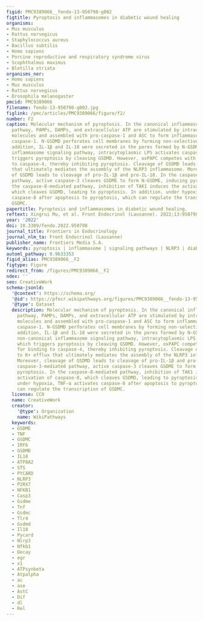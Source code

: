 ```yaml
---
figid: PMC9389066__fendo-13-950798-g002
figtitle: Pyroptosis and inflammasomes in diabetic wound healing
organisms:
- Mus musculus
- Rattus norvegicus
- Staphylococcus aureus
- Bacillus subtilis
- Homo sapiens
- Porcine reproductive and respiratory syndrome virus
- Scophthalmus maximus
- Bletilla striata
organisms_ner:
- Homo sapiens
- Mus musculus
- Rattus norvegicus
- Drosophila melanogaster
pmcid: PMC9389066
filename: fendo-13-950798-g002.jpg
figlink: /pmc/articles/PMC9389066/figure/f2/
number: F2
caption: Molecular mechanism of pyroptosis. In the canonical inflammasome signaling
  pathway, PAMPs, DAMPs, and extracellular ATP are stimulated by intracellular signaling
  molecules and assembled with pro-caspase-1 and ASC to form inflammasomes and activated
  caspase-1. N-GSDMD perforates cell membranes by forming non-selective pores. In
  addition, IL-1β and IL-18 were secreted in the pores formed by N-GSDMD. In the non-canonical
  inflammasome signaling pathway, intracytoplasmic LPS activates caspase-4/5/11, which
  triggers pyroptosis by cleaving GSDMD. However, oxPAPC competes with LPS for binding
  to caspase-4, thereby inhibiting pyroptosis. Cleavage of GSDMD leads to K+ efflux
  that ultimately mediates the assembly of the NLRP3 inflammasome. Moreover, cleavage
  of GSDMD leads to cleavage of pro-IL-1β and pro-IL-18. In the caspase-3-mediated
  pathway, active caspase-3 cleaves GSDME to form N-GSDME, inducing pyroptosis. In
  the caspase-8-mediated pathway, inhibition of TAK1 induces the activation of caspase-8,
  which cleaves GSDMD, leading to pyroptosis. In addition, under hypoxia, TNF-α activates
  caspase-8 after apoptosis to pyroptosis, which can regulate the transcription of
  GSDMC.
papertitle: Pyroptosis and inflammasomes in diabetic wound healing.
reftext: Xingrui Mu, et al. Front Endocrinol (Lausanne). 2022;13:950798.
year: '2022'
doi: 10.3389/fendo.2022.950798
journal_title: Frontiers in Endocrinology
journal_nlm_ta: Front Endocrinol (Lausanne)
publisher_name: Frontiers Media S.A.
keywords: pyroptosis | inflammasome | signaling pathways | NLRP3 | diabetic wound
automl_pathway: 0.9633353
figid_alias: PMC9389066__F2
figtype: Figure
redirect_from: /figures/PMC9389066__F2
ndex: ''
seo: CreativeWork
schema-jsonld:
  '@context': https://schema.org/
  '@id': https://pfocr.wikipathways.org/figures/PMC9389066__fendo-13-950798-g002.html
  '@type': Dataset
  description: Molecular mechanism of pyroptosis. In the canonical inflammasome signaling
    pathway, PAMPs, DAMPs, and extracellular ATP are stimulated by intracellular signaling
    molecules and assembled with pro-caspase-1 and ASC to form inflammasomes and activated
    caspase-1. N-GSDMD perforates cell membranes by forming non-selective pores. In
    addition, IL-1β and IL-18 were secreted in the pores formed by N-GSDMD. In the
    non-canonical inflammasome signaling pathway, intracytoplasmic LPS activates caspase-4/5/11,
    which triggers pyroptosis by cleaving GSDMD. However, oxPAPC competes with LPS
    for binding to caspase-4, thereby inhibiting pyroptosis. Cleavage of GSDMD leads
    to K+ efflux that ultimately mediates the assembly of the NLRP3 inflammasome.
    Moreover, cleavage of GSDMD leads to cleavage of pro-IL-1β and pro-IL-18. In the
    caspase-3-mediated pathway, active caspase-3 cleaves GSDME to form N-GSDME, inducing
    pyroptosis. In the caspase-8-mediated pathway, inhibition of TAK1 induces the
    activation of caspase-8, which cleaves GSDMD, leading to pyroptosis. In addition,
    under hypoxia, TNF-α activates caspase-8 after apoptosis to pyroptosis, which
    can regulate the transcription of GSDMC.
  license: CC0
  name: CreativeWork
  creator:
    '@type': Organization
    name: WikiPathways
  keywords:
  - GSDME
  - TNF
  - GSDMC
  - IRF6
  - GSDMD
  - IL18
  - ATP8A2
  - STS
  - PYCARD
  - NLRP3
  - P2RX7
  - NFKB1
  - Casp3
  - Gsdme
  - Tnf
  - Gsdmc
  - Tlr4
  - Gsdmd
  - Il18
  - Pycard
  - Nlrp3
  - Nfkb1
  - Decay
  - egr
  - x1
  - ATPsynbeta
  - Atpalpha
  - ac
  - ase
  - AstC
  - Dif
  - dl
  - Rel
---
```


